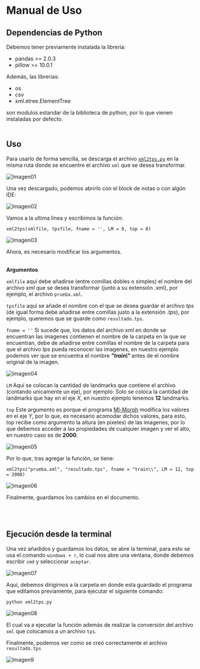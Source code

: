 # Manual de Uso

## Dependencias de Python

Debemos tener previamente instalada la libreria:
- pandas >= 2.0.3
- pillow >= 10.0.1

Además, las librerias:
- os
- csv
- xml.etree.ElementTree

son modulos estandar de la biblioteca de python, por lo que vienen instaladas por defecto. <br><br>


## Uso

Para usarlo de forma sencilla, se descarga el archivo [`xml2tps.py`](/Spanish/Python/xml2tps.py) en la misma ruta donde se encuentre el archivo `xml` que se desea transformar.

![Imagen01](/images/Imagen01.jpeg)

Una vez descargado, podemos abrirlo con el block de notas o con algún IDE:

![Imagen02](/images/Imagen02.jpeg)

Vamos a la ultima linea y escribimos la función: 

    xml2tps(xmlfile, tpsfile, fname = '', LM = 0, top = 0) 

![Imagen03](/images/Imagen03.jpeg)
    
Ahora, es necesario modificar los argumentos.
<br><br>

**Argumentos**

`xmlfile` aquí debe añadirse (entre comillas dobles o simples) el nombre del archivo _xml_ que se desea transformar (junto a su extensión .xml), por ejemplo, el archivo `prueba.xml`.

`tpsfile` aquí se añade el nombre con el que se desea guardar el archivo _tps_ (de igual forma debe añadirse entre comillas justo a la extensión _.tps_), por ejemplo, queremos que se guarde como `resultado.tps`.

`fname = ''` Si sucede que, los datos del archivo _xml_ en donde se encuentran las imagenes contienen el nombre de la carpeta en la que se encuentran, debe de añadirse entre comillas el nombre de la carpeta para que el archivo _tps_ pueda reconocer las imagenes, en nuestro ejemplo podemos ver que se encuentra el nombre _**"train\\"**_ antes de el nombre original de la imagen.

![Imagen04](/images/Imagen04.jpeg)

`LM` Aquí se colocan la cantidad de landmarks que contiene el archivo (contando unicamente un eje), por ejemplo: Solo se coloca la cantidad de landmarks que hay en el eje _X_, en nuestro ejemplo tenemos **12** landmarks. 

`top` Este argumento es porque el programa [Ml-Morph](https://github.com/agporto/ml-morph) modifica los valores en el eje _Y_, por lo que, es necesario acomodar dichos valores, para esto, top recibe como argumento la altura (en pixeles) de las imagenes, por lo que debemos acceder a las propiedades de cualquier imagen y ver el alto, en nuestro caso es de **2000**.

![Imagen05](/images/Imagen05.jpeg)

Por lo que, tras agregar la función, se tiene:

    xml2tps("prueba.xml", "resultado.tps", fname = "train\\", LM = 12, top = 2000)

![Imagen06](/images/Imagen06.jpeg)

Finalmente, guardamos los cambios en el documento.

<br><br>

## Ejecución desde la terminal

Una vez añadidos y guardamos los datos, se abre la terminal, para esto se usa el comando `windows + r`, lo cual nos abre una ventana, donde debemos escribir `cmd` y seleccionar `aceptar`.

![Imagen07](/images/Imagen07.jpeg)

Aquí, debemos dirigirnos a la carpeta en donde esta guardado el programa que editamos previamente, para ejecutar el siguiente comando:

    python xml2tps.py

![Imagen08](/images/Imagen08.jpeg)

El cual va a ejecutar la función además de realizar la conversión del archivo `xml` que colocamos a un archivo `tps`.

Finalmente, podemos ver como se creó correctamente el archivo `resultado.tps`

![Imagen9](/images/Imagen9.jpeg)